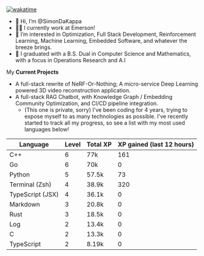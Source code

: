 
[![wakatime](https://wakatime.com/badge/user/50e6c678-94a9-4739-af51-360aeb113c51.svg)](https://wakatime.com/@50e6c678-94a9-4739-af51-360aeb113c51)

- 👋 Hi, I’m @SimonDaKappa
- 🧑‍💼 I currently work at Emerson!
- 👀 I’m interested in Optimization, Full Stack Development, Reinforcement Learning, Machine Learning, Embedded Software, and whatever the breeze brings.
- 🌱 I graduated with a B.S. Dual in Computer Science and Mathematics, with a focus in Operations Research and A.I

My **Current Projects** 
- A full-stack rewrite of NeRF-Or-Nothing; A micro-service Deep Learning powered 3D video reconstruction application.
- A full-stack RAG Chatbot, with Knowledge Graph / Embedding Community Optimization, and CI/CD pipeline integration.
  - (This one is private, sorry)
I've been coding for 4 years, trying to expose myself to as many technologies as possible. I've recently started to track all my progress, so see
a list with my most used languages below!

| Language | Level | Total XP | XP gained (last 12 hours) |
| --- | --- | --- | --- |
| C++ | 6 | 77k | 161 |
| Go | 6 | 70k | 0 |
| Python | 5 | 57.5k | 73 |
| Terminal (Zsh) | 4 | 38.9k | 320 |
| TypeScript (JSX) | 4 | 36.1k | 0 |
| Markdown | 3 | 20.8k | 0 |
| Rust | 3 | 18.5k | 0 |
| Log | 2 | 13.4k | 0 |
| C | 2 | 13.3k | 0 |
| TypeScript | 2 | 8.19k | 0 |